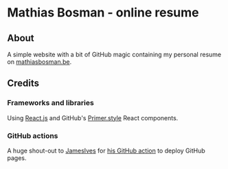 # Mathias Bosman - online resume

## About

A simple website with a bit of GitHub magic containing my personal resume
on [mathiasbosman.be][link_mathiasbosman_be].

## Credits

### Frameworks and libraries

Using [React.js][link_react_js] and GitHub's [Primer.style][link_primer_style] React components.

### GitHub actions

A huge shout-out to [JamesIves][link_james_ives] for [his GitHub action][link_github_action] to
deploy GitHub pages.


[link_mathiasbosman_be]:http://mathiasbosman.be

[link_react_js]:https://reactjs.org/

[link_primer_style]:https://primer.style/

[link_james_ives]:https://github.com/JamesIves

[link_github_action]:https://github.com/JamesIves/github-pages-deploy-action